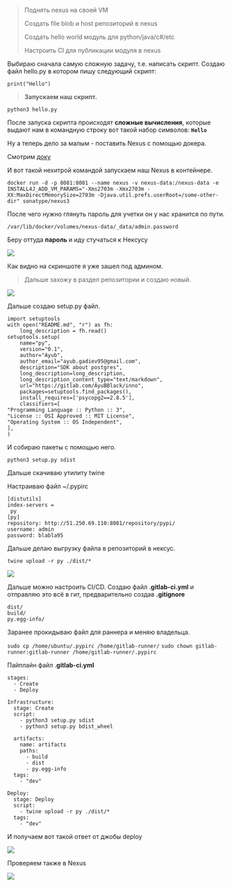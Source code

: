 > Поднять nexus на своей VM
> 
> Создать file blob и host репозиторий в nexus
> 
> Создать hello world модуль для python/java/c#/etc 
> 
> Настроить CI для публикации модуля в nexus
> 

Выбираю сначала самую сложную задачу, т.е. написать скрипт. Создаю файл hello.py в котором пишу следующий скрипт:

`print("Hello")`

> **Запускаем наш скрипт.**

`python3 hello.py `

После запуска скрипта происходят **сложные вычисления**, которые выдают нам в командную строку вот такой набор символов:  **`Hello`**

Ну а теперь дело за малым - поставить Nexus c помощью докера.

Смотрим [доку](https://hub.docker.com/r/sonatype/nexus3/)

И вот такой нехитрой командой запускаем наш Nexus в контейнере.


`docker run -d -p 8081:8081 --name nexus -v nexus-data:/nexus-data -e INSTALL4J_ADD_VM_PARAMS="-Xms2703m -Xmx2703m -XX:MaxDirectMemorySize=2703m -Djava.util.prefs.userRoot=/some-other-dir" sonatype/nexus3`


После чего нужно глянуть пароль для учетки он у нас хранится по пути. 

`/var/lib/docker/volumes/nexus-data/_data/admin.password`

Беру оттуда **пароль** и иду стучаться к Нексусу

![](https://i.imgur.com/Ssqtdzo.png)

Как видно на скриншоте я уже зашел под админом.

> Дальше захожу в раздел репозитории и создаю новый.

![](https://i.imgur.com/mHNOwpw.png)

Дальше создаю setup.py файл.

```
import setuptools
with open("README.md", "r") as fh:
    long_description = fh.read()
setuptools.setup(
    name="py",
    version="0.1",
    author="Ayub",
    author_email="ayub.gadiev95@gmail.com",
    description="SDK about postgres",
    long_description=long_description,
    long_description_content_type="text/markdown",
    url="https://gitlab.com/AyuBBlack/inno",
    packages=setuptools.find_packages(),
    install_requires=['psycopg2==2.8.5'],
    classifiers=[
"Programming Language :: Python :: 3",
"License :: OSI Approved :: MIT License",
"Operating System :: OS Independent",
],
)
```
И собираю пакеты с помощью него.

`python3 setup.py sdist`

Дальше cкачиваю утилиту twine

Настраиваю файл ~/.pypirc

```
[distutils]
index-servers =
 py
[py]
repository: http://51.250.69.110:8081/repository/pypi/
username: admin
password: blabla95
```

Дальше делаю выгрузку файла в репозиторий в нексус.

`twine upload -r py ./dist/*`

![](https://i.imgur.com/1UVYRSl.png)

Дальше можно настроить CI/CD. Создаю файл .**gitlab-ci.yml** и отправляю это всё в гит, предварительно создав **.gitignore** 

```
dist/
build/
py.egg-info/ 
```

Заранее прокидываю файл для раннера и меняю владельца.

`sudo cp /home/ubuntu/.pypirc /home/gitlab-runner/`
`sudo chown gitlab-runner:gitlab-runner /home/gitlab-runner/.pypirc`

Пайплайн файл .**gitlab-ci.yml**

```
stages:      
  - Create
  - Deploy

Infrastructure:
  stage: Create
  script:
    - python3 setup.py sdist
    - python3 setup.py bdist_wheel

  artifacts:
    name: artifacts
    paths:
      - build
      - dist
      - py.egg-info
  tags:
    - "dev"

Deploy:
  stage: Deploy
  script:
    - twine upload -r py ./dist/*
  tags:
    - "dev"
```
И получаем вот такой ответ от джобы deploy

![](https://i.imgur.com/v5pvVYL.png)

Проверяем также в Nexus

![](https://i.imgur.com/cEEzfL8.png)
